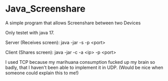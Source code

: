 # Java_Screenshare
A simple program that allows Screenshare between two Devices

Only testet with java 17.

Server (Receives screen):
java -jar -s -p \<port\>

Client (Shares screen):
java -jar -c -a \<ip\> -p \<port\>

I used TCP because my marihuana consumption fucked up my brain so badly, that I haven't been able to implement it in UDP.
(Would be nice when someone could explain this to me!)
